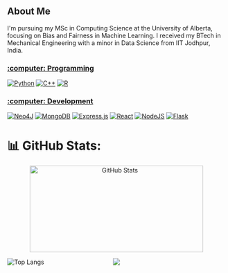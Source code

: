 ## About Me
I'm pursuing my MSc in Computing Science at the University of Alberta, focusing on Bias and Fairness in Machine Learning. I received my BTech in Mechanical Engineering with a minor in Data Science from IIT Jodhpur, India.



 <h3><u>:computer: Programming </u> </h3>

[![Python](https://img.shields.io/badge/Python-3776AB?logo=python&logoColor=fff)](#)
[![C++](https://img.shields.io/badge/C++-%2300599C.svg?logo=c%2B%2B&logoColor=white)](#)
[![R](https://img.shields.io/badge/R-%23276DC3.svg?logo=r&logoColor=white)](#)

<h3><u>:computer: Development </u> </h3>

[![Neo4J](https://img.shields.io/badge/Neo4j-008CC1?logo=neo4j&logoColor=white)](#)
[![MongoDB](https://img.shields.io/badge/MongoDB-%234ea94b.svg?logo=mongodb&logoColor=white)](#)
[![Express.js](https://img.shields.io/badge/Express.js-%23404d59.svg?logo=express&logoColor=%2361DAFB)](#)
[![React](https://img.shields.io/badge/React-%2320232a.svg?logo=react&logoColor=%2361DAFB)](#)
[![NodeJS](https://img.shields.io/badge/Node.js-6DA55F?logo=node.js&logoColor=white)](#)
[![Flask](https://img.shields.io/badge/Flask-000?logo=flask&logoColor=fff)](#)

# 📊 GitHub Stats:
<div align="center" style="height: 200px;">
  <img src="https://github-readme-stats.vercel.app/api?username=noopur-zambare&theme=radical&hide_border=false&include_all_commits=true&count_private=true" alt="GitHub Stats" style="height: 200px; width: 400px;" /> 

  ![](https://github-contributor-stats.vercel.app/api?username=noopur-zambare&limit=6&theme=dark&combine_all_yearly_contributions=true)
</div>

![Top Langs](https://github-readme-stats.vercel.app/api/top-langs/?username=noopur-zambare&theme=dark)



